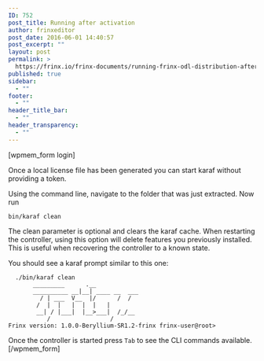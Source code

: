 ```yaml
---
ID: 752
post_title: Running after activation
author: frinxeditor
post_date: 2016-06-01 14:40:57
post_excerpt: ""
layout: post
permalink: >
  https://frinx.io/frinx-documents/running-frinx-odl-distribution-after-activation.html
published: true
sidebar:
  - ""
footer:
  - ""
header_title_bar:
  - ""
header_transparency:
  - ""
---
```

[wpmem_form login]

Once a local license file has been generated you can start karaf without providing a token.

Using the command line, navigate to the folder that was just extracted. Now run

    bin/karaf clean
    

The clean parameter is optional and clears the karaf cache. When restarting the controller, using this option will delete features you previously installed. This is useful when recovering the controller to a known state.

You should see a karaf prompt similar to this one:

      ./bin/karaf clean
           _________      .__                  
           __________ __|__| ____ __  ___    
             / | ___  V__  |/      /  /    
            /  |  |   |  |  |   |          
            __| / |___|  |__>___|  /_/__   
               /                 /           
    Frinx version: 1.0.0-Beryllium-SR1.2-frinx frinx-user@root>
    

Once the controller is started press `Tab` to see the CLI commands available. [/wpmem_form]